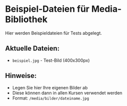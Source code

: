 # Beispiel-Dateien für Media-Bibliothek

Hier werden Beispieldateien für Tests abgelegt.

## Aktuelle Dateien:
- `beispiel.jpg` - Test-Bild (400x300px)

## Hinweise:
- Legen Sie hier Ihre eigenen Bilder ab
- Diese können dann in allen Kursen verwendet werden
- Format: `/media/bilder/dateiname.jpg`

